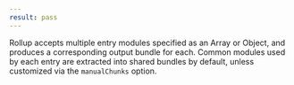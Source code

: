 ```yaml
---
result: pass
---
```


Rollup accepts multiple entry modules specified as an Array or Object, and produces a corresponding output bundle for each. Common modules used by each entry are extracted into shared bundles by default, unless customized via the `manualChunks` option.
